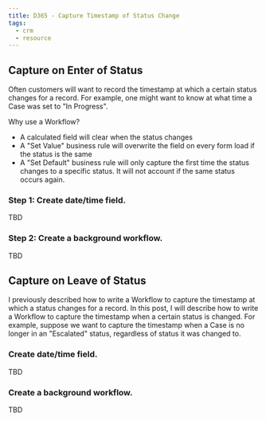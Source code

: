 ```yaml
---
title: D365 - Capture Timestamp of Status Change
tags:
  - crm
  - resource
---
```



## Capture on Enter of Status

Often customers will want to record the timestamp at which a certain status changes for a record. For example, one might want to know at what time a Case was set to "In Progress". 

Why use a Workflow?
- A calculated field will clear when the status changes
- A "Set Value" business rule will overwrite the field on every form load if the status is the same
- A "Set Default" business rule will only capture the first time the status changes to a specific status. It will not account if the same status occurs again.

### Step 1: Create date/time field.

TBD

### Step 2: Create a background workflow. 

TBD

## Capture on Leave of Status

I previously described how to write a Workflow to capture the timestamp at which a status changes for a record. In this post, I will describe how to write a Workflow to capture the timestamp when a certain status is changed. For example, suppose we want to capture the timestamp when a Case is no longer in an "Escalated" status, regardless of status it was changed to. 

### Create date/time field.

TBD

###  Create a background workflow.

TBD
